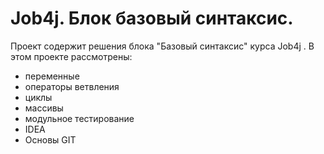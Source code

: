 # Job4j. Блок базовый синтаксис.
Проект содержит решения блока "Базовый синтаксис" курса Job4j .
В этом проекте рассмотрены: 
- переменные
- операторы ветвления
- циклы
- массивы
- модульное тестирование
- IDEA
- Основы GIT